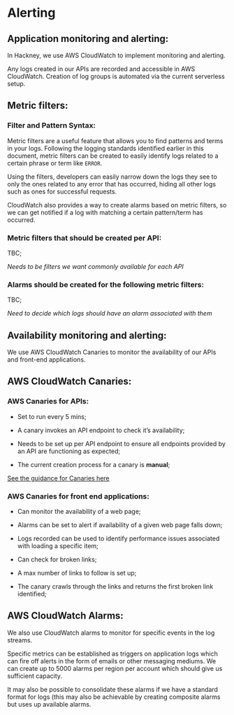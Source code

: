 # Alerting

## Application monitoring and alerting:

In Hackney, we use AWS CloudWatch to implement monitoring and alerting.

Any logs created in our APIs are recorded and accessible in AWS CloudWatch. Creation of log groups is automated via the current serverless setup.
## Metric filters:

### Filter and Pattern Syntax:


Metric filters are a useful feature that allows you to find patterns and terms in your logs. Following the logging standards identified earlier in this document, metric filters can be created to easily identify logs related to a certain phrase or term like `ERROR`.

Using the filters, developers can easily narrow down the logs they see to only the ones related to any error that has occurred, hiding all other logs such as ones for successful requests.

CloudWatch also provides a way to create alarms based on metric filters, so we can get notified if a log with matching a certain pattern/term has occurred.

### Metric filters that should be created per API:

TBC;

_Needs to be filters we want commonly available for each API_

### Alarms should be created for the following metric filters:

TBC;

_Need to decide which logs should have an alarm associated with them_

## Availability monitoring and alerting:

We use AWS CloudWatch Canaries to monitor the availability of our APIs and front-end applications.

## AWS CloudWatch Canaries:

### AWS Canaries for APIs:

- Set to run every 5 mins;

- A canary invokes an API endpoint to check it’s availability;

- Needs to be set up per API endpoint to ensure all endpoints provided by an API are functioning as expected;

- The current creation process for a canary is **manual**;

[See the guidance for Canaries here](/uptime_monitoring)

### AWS Canaries for front end applications:

- Can monitor the availability of a web page;

- Alarms can be set to alert if availability of a given web page falls down;

- Logs recorded can be used to identify performance issues associated with loading a specific item;

- Can check for broken links;

- A max number of links to follow is set up;

- The canary crawls through the links and returns the first broken link identified;

## AWS CloudWatch Alarms:

We also use CloudWatch alarms to monitor for specific events in the log streams.

Specific metrics can be established as triggers on application logs which can fire off alerts in the form of emails or other messaging mediums.  We can create up to 5000 alarms per region per account which should give us sufficient capacity.

It may also be possible to consolidate these alarms if we have a standard format for logs (this may also be achievable by creating composite alarms but uses up available alarms.
